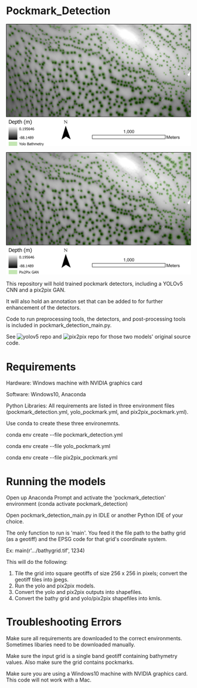 # Pockmark_Detection

![yolo](/images/pass_dem_yolo.png)

![pix2pix](/images/pass_dem_gan.png)

This repository will hold trained pockmark detectors, including a YOLOv5 CNN and a pix2pix GAN.

It will also hold an annotation set that can be added to for further enhancement of the detectors.

Code to run preprocessing tools, the detectors, and post-processing tools is included in pockmark_detection_main.py. 

See ![yolov5 repo](https://github.com/ultralytics/yolov5) and ![pix2pix repo](https://github.com/junyanz/pytorch-CycleGAN-and-pix2pix) for those two models' original source code.

# Requirements

Hardware: Windows machine with NVIDIA graphics card

Software: Windows10, Anaconda

Python Libraries: All requirements are listed in three environment files (pockmark_detection.yml, yolo_pockmark.yml, and pix2pix_pockmark.yml).

Use conda to create these three environemnts.

conda env create --file pockmark_detection.yml

conda env create --file yolo_pockmark.yml

conda env create --file pix2pix_pockmark.yml

# Running the models

Open up Anaconda Prompt and activate the 'pockmark_detection' environment (conda activate pockmark_detection)

Open pockmark_detection_main.py in IDLE or another Python IDE of your choice.

The only function to run is 'main'. You feed it the file path to the bathy grid (as a geotiff) and the EPSG code for that grid's coordinate system.

Ex: main(r'.../bathygrid.tif', 1234)

This will do the following:

1. Tile the grid into square geotiffs of size 256 x 256 in pixels; convert the geotiff tiles into jpegs.
2. Run the yolo and pix2pix models.
3. Convert the yolo and pix2pix outputs into shapefiles.
4. Convert the bathy grid and yolo/pix2pix shapefiles into kmls.

# Troubleshooting Errors

Make sure all requirements are downloaded to the correct environments. Sometimes libaries need to be downloaded manually.

Make sure the input grid is a single band geotiff containing bathymetry values. Also make sure the grid contains pockmarks.

Make sure you are using a Windows10 machine with NVIDIA graphics card. This code will not work with a Mac. 